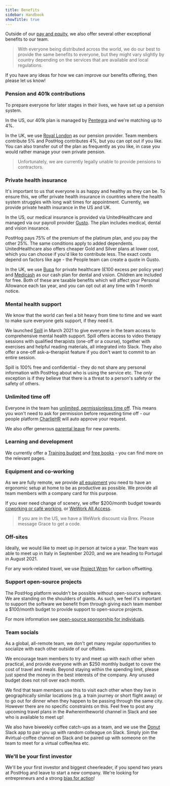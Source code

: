 ```yaml
---
title: Benefits
sidebar: Handbook
showTitle: true
---
```


Outside of our [pay and equity](/handbook/people/compensation), we also offer several other exceptional benefits to our team.

> With everyone being distributed across the world, we do our best to provide the same benefits to everyone, but they might vary slightly by country depending on the services that are available and local regulations. 

If you have any ideas for how we can improve our benefits offering, then please let us know!

### Pension and 401k contributions

To prepare everyone for later stages in their lives, we have set up a pension system.  

In the US, our 401k plan is managed by [Pentegra](https://www.pentegra.com/) and we're matching up to 4%. 

In the UK, we use [Royal London](https://www.royallondon.com/) as our pension provider. Team members contribute 5% and PostHog contributes 4%, but you can opt out if you like. You can also transfer out of the plan as frequently as you like, in case you would rather manage your own private pension. 

> Unfortunately, we are currently legally unable to provide pensions to contractors. 

### Private health insurance

It's important to us that everyone is as happy and healthy as they can be. To ensure this, we offer private health insurance in countries where the health system struggles with long wait times for appointment. Currently, we  provide private health insurance in the US and UK. 

In the US, our medical insurance is provided via UnitedHealthcare and managed via our payroll provider [Gusto](https://app.gusto.com/). The plan includes medical, dental and vision insurance. 

PostHog pays 75% of the premium of the platinum plan, and you pay the other 25%. The same conditions apply to added dependents. UnitedHealthcare also offers cheaper Gold and Silver plans at lower cost, which you can choose if you'd like to contribute less. The exact costs depend on factors like age - the People team can create a quote in Gusto. 

In the UK, we use [Bupa](https://www.bupa.co.uk/) for private healthcare (£100 excess per policy year) and [Medicash](https://www.medicash.org/) as our cash plan for dental and vision. Children are included for free. Both of these are taxable benefits which will affect your Personal Allowance each tax year, and you can opt out at any time with 1 month notice. 

### Mental health support

We know that the world can feel a bit heavy from time to time and we want to make sure everyone gets support, if they need it. 

We launched [Spill](https://www.spill.chat/) in March 2021 to give everyone in the team access to comprehensive mental health support. Spill offers access to video therapy sessions with qualified therapists (one-off or a course), together with exercises and helpful reading materials, all integrated into Slack. They also offer a one-off ask-a-therapist feature if you don't want to commit to an entire session.

Spill is 100% free and confidential - they do not share any personal information with PostHog about who is using the service etc. The _only_ exception is if they believe that there is a threat to a person's safety or the safety of others. 

### Unlimited time off

Everyone in the team has [unlimited, permissionless time off](/handbook/people/time-off). This means you won't need to ask for permission before requesting time off - our people platform [CharlieHR](https://posthog.charliehr.com/) will auto approve your request.  

We also offer generous [parental leave](/handbook/people/time-off#parental-leave) for new parents. 

### Learning and development

We currently offer a [Training budget](/handbook/people/training#training-budget) and [free books](/handbook/people/training#books) - you can find more on the relevant pages.  

### Equipment and co-working

As we are fully remote, we provide [all equipment](/handbook/people/spending-money#equipment) you need to have an ergonomic setup at home to be as productive as possible. We provide all team members with a company card for this purpose.

If you ever need change of scenery, we offer $200/month budget towards [coworking or café working](/handbook/people/spending-money#work-space), or [WeWork All Access](https://www.wework.com/solutions/wework-all-access). 

> If you are in the US, we have a WeWork discount via Brex. Please message Grace to get a code. 

### Off-sites 

Ideally, we would like to meet up in person at twice a year. The team was able to meet up in Italy in September 2020, and we are heading to Portugal in August 2021.

For any work-related travel, we use [Project Wren](https://www.wren.co/) for carbon offsetting. 

### Support open-source projects

The PostHog platform wouldn't be possible without open-source software. We are standing on the shoulders of giants. As such, we feel it's important to support the software we benefit from through giving each team member a $100/month budget to provide support to open-source projects.

For more information see [open-source sponsorship for individuals](/handbook/people/spending-money#open-source-sponsorship-for-individuals).

### Team socials

As a global, all-remote team, we don't get many regular opportunities to socialize with each other outside of our offsites.

We encourage team members to try and meet up with each other when practical, and provide everyone with an $250 monthly budget to cover the cost of travel and meals. Beyond staying within the spending limit, please just spend the money in the best interests of the company. Any unused budget does not roll over each month.

We find that team members use this to visit each other when they live in geographically similar locations (e.g. a train journey or short flight away) or to go out for dinner when they happen to be passing through the same city. However there are no specific constraints on this. Feel free to post any upcoming travel plans in the #whereintheworld channel in Slack and see who is available to meet up!

We also have biweekly coffee catch-ups as a team, and we use the [Donut](https://www.donut.com/?ref=slackdirectory) Slack app to pair you up with random colleague on Slack. Simply join the #virtual-coffee channel on Slack and be paired up with someone on the team to meet for a virtual coffee/tea etc. 

### We'll be your first investor

We'll be your first investor and biggest cheerleader, if you spend two years at PostHog and leave to start a new company. We're looking for entrepreneurs and a strong [bias for action](/handbook/company/values)! 
